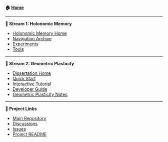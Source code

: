 **🏠 [Home](Home)**

---

**🌌 Stream 1: Holonomic Memory**
- [Holonomic Memory Home](Holonomic-Memory-Home)
- [Navigation Archive](Navigation)
- [Experiments](Experiments)
- [Tools](Tools)

---

**🧠 Stream 2: Geometric Plasticity**
- [Dissertation Home](Dissertation-Home)
- [Quick Start](Quick-Start)
- [Interactive Tutorial](Interactive-Tutorial)
- [Developer Guide](Developer-Guide)
- [Geometric Plasticity Notes](Geometric_Plasticity)

---

**🔗 Project Links**
- [Main Repository](https://github.com/justindbilyeu/Resonance_Geometry)
- [Discussions](https://github.com/justindbilyeu/Resonance_Geometry/discussions)
- [Issues](https://github.com/justindbilyeu/Resonance_Geometry/issues)
- [Project README](../README.md)
